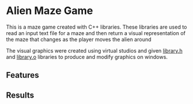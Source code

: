 # Alien Maze Game
This is a maze game created with C++ libraries. These libraries are used to read an input text file for a maze and then return a visual representation of the maze that changes as the player moves the alien around

The visual graphics were created using virtual studios and given [library.h]() and [library.o]() libraries to produce and modify graphics on windows. 

## Features


## Results
